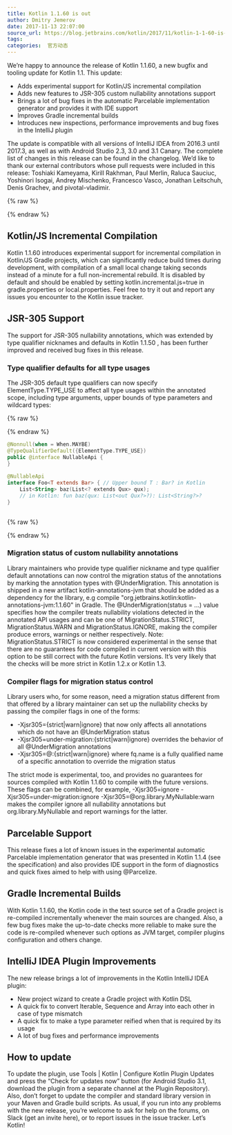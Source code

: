 ```yaml
---
title: Kotlin 1.1.60 is out
author: Dmitry Jemerov
date: 2017-11-13 22:07:00
source_url: https://blog.jetbrains.com/kotlin/2017/11/kotlin-1-1-60-is-out/
tags: 
categories:  官方动态
---
```


We’re happy to announce the release of Kotlin 1.1.60, a new bugfix and tooling update for Kotlin 1.1. This update:

* Adds experimental support for Kotlin/JS incremental compilation
* Adds new features to JSR-305 custom nullability annotations support
* Brings a lot of bug fixes in the automatic Parcelable implementation generator and provides it with IDE support
* Improves Gradle incremental builds
* Introduces new inspections, performance improvements and bug fixes in the IntelliJ plugin

The update is compatible with all versions of IntelliJ IDEA from 2016.3 until 2017.3, as well as with Android Studio 2.3, 3.0 and 3.1 Canary.
The complete list of changes in this release can be found in the changelog.
We’d like to thank our external contributors whose pull requests were included in this release: Toshiaki Kameyama, Kirill Rakhman, Paul Merlin, Raluca Sauciuc, Yoshinori Isogai, Andrey Mischenko, Francesco Vasco, Jonathan Leitschuh, Denis Grachev, and pivotal-vladimir.

{% raw %}
<p><span id="more-5441"></span></p>
{% endraw %}

## Kotlin/JS Incremental Compilation

Kotlin 1.1.60 introduces experimental support for incremental compilation in Kotlin/JS Gradle projects, which can significantly reduce build times during development, with compilation of a small local change taking seconds instead of a minute for a full non-incremental rebuild.
It is disabled by default and should be enabled by setting kotlin.incremental.js=true in gradle.properties or local.properties.
Feel free to try it out and report any issues you encounter to the Kotlin issue tracker.
## JSR-305 Support

The support for JSR-305 nullability annotations, which was extended by type qualifier nicknames and defaults in Kotlin 1.1.50 , has been further improved and received bug fixes in this release.
### Type qualifier defaults for all type usages

The JSR-305 default type qualifiers can now specify ElementType.TYPE_USE to affect all type usages within the annotated scope, including type arguments, upper bounds of type parameters and wildcard types:

{% raw %}
<p></p>
{% endraw %}

```kotlin
@Nonnull(when = When.MAYBE)
@TypeQualifierDefault({ElementType.TYPE_USE})
public @interface NullableApi {
}
 
@NullableApi
interface Foo<T extends Bar> { // Upper bound T : Bar? in Kotlin
    List<String> baz(List<? extends Qux> qux);
    // in Kotlin: fun baz(qux: List<out Qux?>?): List<String?>?
}
 
```

{% raw %}
<p></p>
{% endraw %}

### Migration status of custom nullability annotations

Library maintainers who provide type qualifier nickname and type qualifier default annotations can now control the migration status of the annotations by marking the annotation types with @UnderMigration. This annotation is shipped in a new artifact kotlin-annotations-jvm that should be added as a dependency for the library, e.g compile "org.jetbrains.kotlin:kotlin-annotations-jvm:1.1.60" in Gradle.
The @UnderMigration(status = ...) value specifies how the compiler treats nullability violations detected in the annotated API usages and can be one of MigrationStatus.STRICT, MigrationStatus.WARN and MigrationStatus.IGNORE, making the compiler produce errors, warnings or neither respectively.
Note: MigrationStatus.STRICT is now considered experimental in the sense that there are no guarantees for code compiled in current version with this option to be still correct with the future Kotlin versions. It’s very likely that the checks will be more strict in Kotlin 1.2.x or Kotlin 1.3.
### Compiler flags for migration status control

Library users who, for some reason, need a migration status different from that offered by a library maintainer can set up the nullability checks by passing the compiler flags in one of the forms:

* -Xjsr305={strict|warn|ignore} that now only affects all annotations which do not have an @UnderMigration status
* -Xjsr305=under-migration:{strict|warn|ignore} overrides the behavior of all @UnderMigration annotations
* -Xjsr305=@:{strict|warn|ignore} where fq.name is a fully qualified name of a specific annotation to override the migration status

The strict mode is experimental, too, and provides no guarantees for sources compiled with Kotlin 1.1.60 to compile with the future versions.
These flags can be combined, for example, -Xjsr305=ignore -Xjsr305=under-migration:ignore -Xjsr305=@org.library.MyNullable:warn makes the compiler ignore all nullability annotations but org.library.MyNullable and report warnings for the latter.
## Parcelable Support

This release fixes a lot of known issues in the experimental automatic Parcelable implementation generator that was presented in Kotlin 1.1.4 (see the specification) and also provides IDE support in the form of diagnostics and quick fixes aimed to help with using @Parcelize.
## Gradle Incremental Builds

With Kotlin 1.1.60, the Kotlin code in the test source set of a Gradle project is re-compiled incrementally whenever the main sources are changed.
Also, a few bug fixes make the up-to-date checks more reliable to make sure the code is re-compiled whenever such options as JVM target, compiler plugins configuration and others change.
## IntelliJ IDEA Plugin Improvements

The new release brings a lot of improvements in the Kotlin IntelliJ IDEA plugin:

* New project wizard to create a Gradle project with Kotlin DSL
* A quick fix to convert Iterable, Sequence and Array into each other in case of type mismatch
* A quick fix to make a type parameter reified when that is required by its usage
* A lot of bug fixes and performance improvements

## How to update

To update the plugin, use Tools | Kotlin | Configure Kotlin Plugin Updates and press the “Check for updates now” button (for Android Studio 3.1, download the plugin from a separate channel at the Plugin Repository). Also, don’t forget to update the compiler and standard library version in your Maven and Gradle build scripts.
As usual, if you run into any problems with the new release, you’re welcome to ask for help on the forums, on Slack (get an invite here), or to report issues in the issue tracker.
Let’s Kotlin!
